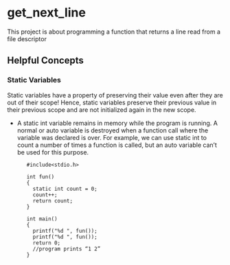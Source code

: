 # get_next_line
This project is about programming a function that returns a line read from a file descriptor

## Helpful Concepts

### Static Variables

Static variables have a property of preserving their value even after they are out of their scope! Hence, static variables preserve their previous value in their previous scope and are not initialized again in the new scope. 

-  A static int variable remains in memory while the program is running. A normal or auto variable is destroyed when a function call where the variable was declared is over. For example, we can use static int to count a number of times a function is called, but an auto variable can’t be used for this purpose.
            
          #include<stdio.h>
          
          int fun()
          {
            static int count = 0;
            count++;
            return count;
          }

          int main()
          {
            printf("%d ", fun());
            printf("%d ", fun());
            return 0;
            //program prints “1 2” 
          }
